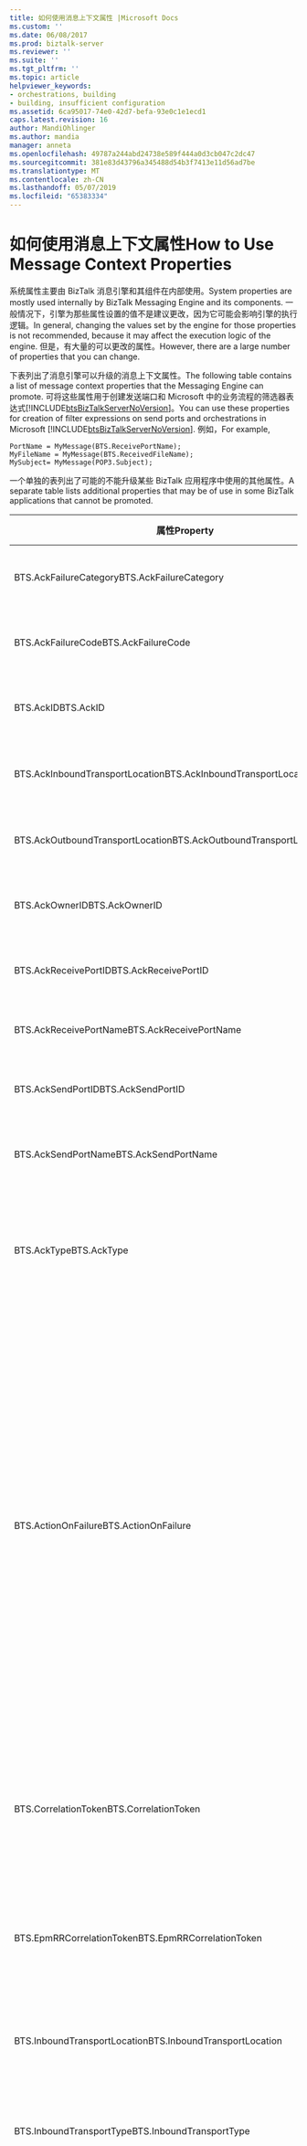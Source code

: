 ```yaml
---
title: 如何使用消息上下文属性 |Microsoft Docs
ms.custom: ''
ms.date: 06/08/2017
ms.prod: biztalk-server
ms.reviewer: ''
ms.suite: ''
ms.tgt_pltfrm: ''
ms.topic: article
helpviewer_keywords:
- orchestrations, building
- building, insufficient configuration
ms.assetid: 6ca95017-74e0-42d7-befa-93e0c1e1ecd1
caps.latest.revision: 16
author: MandiOhlinger
ms.author: mandia
manager: anneta
ms.openlocfilehash: 49787a244abd24738e589f444a0d3cb047c2dc47
ms.sourcegitcommit: 381e83d43796a345488d54b3f7413e11d56ad7be
ms.translationtype: MT
ms.contentlocale: zh-CN
ms.lasthandoff: 05/07/2019
ms.locfileid: "65383334"
---
```

# <a name="how-to-use-message-context-properties"></a><span data-ttu-id="8bec1-102">如何使用消息上下文属性</span><span class="sxs-lookup"><span data-stu-id="8bec1-102">How to Use Message Context Properties</span></span>
<span data-ttu-id="8bec1-103">系统属性主要由 BizTalk 消息引擎和其组件在内部使用。</span><span class="sxs-lookup"><span data-stu-id="8bec1-103">System properties are mostly used internally by BizTalk Messaging Engine and its components.</span></span> <span data-ttu-id="8bec1-104">一般情况下，引擎为那些属性设置的值不是建议更改，因为它可能会影响引擎的执行逻辑。</span><span class="sxs-lookup"><span data-stu-id="8bec1-104">In general, changing the values set by the engine for those properties is not recommended, because it may affect the execution logic of the engine.</span></span> <span data-ttu-id="8bec1-105">但是，有大量的可以更改的属性。</span><span class="sxs-lookup"><span data-stu-id="8bec1-105">However, there are a large number of properties that you can change.</span></span>  
  
 <span data-ttu-id="8bec1-106">下表列出了消息引擎可以升级的消息上下文属性。</span><span class="sxs-lookup"><span data-stu-id="8bec1-106">The following table contains a list of message context properties that the Messaging Engine can promote.</span></span> <span data-ttu-id="8bec1-107">可将这些属性用于创建发送端口和 Microsoft 中的业务流程的筛选器表达式[!INCLUDE[btsBizTalkServerNoVersion](../includes/btsbiztalkservernoversion-md.md)]。</span><span class="sxs-lookup"><span data-stu-id="8bec1-107">You can use these properties for creation of filter expressions on send ports and orchestrations in Microsoft [!INCLUDE[btsBizTalkServerNoVersion](../includes/btsbiztalkservernoversion-md.md)].</span></span> <span data-ttu-id="8bec1-108">例如，</span><span class="sxs-lookup"><span data-stu-id="8bec1-108">For example,</span></span>  
  
```  
PortName = MyMessage(BTS.ReceivePortName);  
MyFileName = MyMessage(BTS.ReceivedFileName);  
MySubject= MyMessage(POP3.Subject);  
```  
  
 <span data-ttu-id="8bec1-109">一个单独的表列出了可能的不能升级某些 BizTalk 应用程序中使用的其他属性。</span><span class="sxs-lookup"><span data-stu-id="8bec1-109">A separate table lists additional properties that may be of use in some BizTalk applications that cannot be promoted.</span></span>  
  
|<span data-ttu-id="8bec1-110">属性</span><span class="sxs-lookup"><span data-stu-id="8bec1-110">Property</span></span>|<span data-ttu-id="8bec1-111">时间和位置提升</span><span class="sxs-lookup"><span data-stu-id="8bec1-111">When and where it is promoted</span></span>|<span data-ttu-id="8bec1-112">类型</span><span class="sxs-lookup"><span data-stu-id="8bec1-112">Type</span></span>|<span data-ttu-id="8bec1-113">Description</span><span class="sxs-lookup"><span data-stu-id="8bec1-113">Description</span></span>|  
|--------------|-----------------------------------|----------|-----------------|  
|<span data-ttu-id="8bec1-114">BTS.AckFailureCategory</span><span class="sxs-lookup"><span data-stu-id="8bec1-114">BTS.AckFailureCategory</span></span>|<span data-ttu-id="8bec1-115">确认消息发布到 MessageBox 数据库之前由消息引擎升级。</span><span class="sxs-lookup"><span data-stu-id="8bec1-115">Promoted by the Messaging Engine before publishing an acknowledgement message into the MessageBox database.</span></span>|<span data-ttu-id="8bec1-116">xs:int</span><span class="sxs-lookup"><span data-stu-id="8bec1-116">xs:int</span></span>|<span data-ttu-id="8bec1-117">标识**ErrorCategory**，它可使位置和挂起的原因。</span><span class="sxs-lookup"><span data-stu-id="8bec1-117">Identifies the **ErrorCategory**, which gives the place and reason for the suspension.</span></span>|  
|<span data-ttu-id="8bec1-118">BTS.AckFailureCode</span><span class="sxs-lookup"><span data-stu-id="8bec1-118">BTS.AckFailureCode</span></span>|<span data-ttu-id="8bec1-119">确认消息发布到 MessageBox 数据库之前由消息引擎升级。</span><span class="sxs-lookup"><span data-stu-id="8bec1-119">Promoted by the Messaging Engine before publishing an acknowledgement message into the MessageBox database.</span></span>|<span data-ttu-id="8bec1-120">xs:string</span><span class="sxs-lookup"><span data-stu-id="8bec1-120">xs:string</span></span>|<span data-ttu-id="8bec1-121">标识**ErrorCode**，它可使位置和挂起的原因。</span><span class="sxs-lookup"><span data-stu-id="8bec1-121">Identifies the **ErrorCode**, which gives the place and reason for the suspension.</span></span>|  
|<span data-ttu-id="8bec1-122">BTS.AckID</span><span class="sxs-lookup"><span data-stu-id="8bec1-122">BTS.AckID</span></span>|<span data-ttu-id="8bec1-123">确认消息发布到 MessageBox 数据库之前由消息引擎升级。</span><span class="sxs-lookup"><span data-stu-id="8bec1-123">Promoted by the Messaging Engine before publishing an acknowledgement message into the MessageBox database.</span></span>|<span data-ttu-id="8bec1-124">xs:string</span><span class="sxs-lookup"><span data-stu-id="8bec1-124">xs:string</span></span>|<span data-ttu-id="8bec1-125">标识**MessageID**的原始消息。</span><span class="sxs-lookup"><span data-stu-id="8bec1-125">Identifies the **MessageID** of the original message.</span></span>|  
|<span data-ttu-id="8bec1-126">BTS.AckInboundTransportLocation</span><span class="sxs-lookup"><span data-stu-id="8bec1-126">BTS.AckInboundTransportLocation</span></span>|<span data-ttu-id="8bec1-127">确认消息发布到 MessageBox 数据库之前由消息引擎升级。</span><span class="sxs-lookup"><span data-stu-id="8bec1-127">Promoted by the Messaging Engine before publishing an acknowledgement message into the MessageBox database.</span></span>|<span data-ttu-id="8bec1-128">xs:string</span><span class="sxs-lookup"><span data-stu-id="8bec1-128">xs:string</span></span>|<span data-ttu-id="8bec1-129">标识**InboundTransportLocation**原始消息中。</span><span class="sxs-lookup"><span data-stu-id="8bec1-129">Identifies the **InboundTransportLocation** from the original message.</span></span>|  
|<span data-ttu-id="8bec1-130">BTS.AckOutboundTransportLocation</span><span class="sxs-lookup"><span data-stu-id="8bec1-130">BTS.AckOutboundTransportLocation</span></span>|<span data-ttu-id="8bec1-131">确认消息发布到 MessageBox 数据库之前由消息引擎升级。</span><span class="sxs-lookup"><span data-stu-id="8bec1-131">Promoted by the Messaging Engine before publishing an acknowledgement message into the MessageBox database.</span></span>|<span data-ttu-id="8bec1-132">xs:string</span><span class="sxs-lookup"><span data-stu-id="8bec1-132">xs:string</span></span>|<span data-ttu-id="8bec1-133">标识**OutboundTransportLocation**原始消息中。</span><span class="sxs-lookup"><span data-stu-id="8bec1-133">Identifies the **OutboundTransportLocation** from the original message.</span></span>|  
|<span data-ttu-id="8bec1-134">BTS.AckOwnerID</span><span class="sxs-lookup"><span data-stu-id="8bec1-134">BTS.AckOwnerID</span></span>|<span data-ttu-id="8bec1-135">确认消息发布到 MessageBox 数据库之前由消息引擎升级。</span><span class="sxs-lookup"><span data-stu-id="8bec1-135">Promoted by the Messaging Engine before publishing an acknowledgement message into the MessageBox database.</span></span>|<span data-ttu-id="8bec1-136">xs:string</span><span class="sxs-lookup"><span data-stu-id="8bec1-136">xs:string</span></span>|<span data-ttu-id="8bec1-137">标识原始消息中的实例 ID。</span><span class="sxs-lookup"><span data-stu-id="8bec1-137">Identifies the instance ID from original message.</span></span>|  
|<span data-ttu-id="8bec1-138">BTS.AckReceivePortID</span><span class="sxs-lookup"><span data-stu-id="8bec1-138">BTS.AckReceivePortID</span></span>|<span data-ttu-id="8bec1-139">确认消息发布到 MessageBox 数据库之前由消息引擎升级。</span><span class="sxs-lookup"><span data-stu-id="8bec1-139">Promoted by the Messaging Engine before publishing an acknowledgement message into the MessageBox database.</span></span>|<span data-ttu-id="8bec1-140">xs:string</span><span class="sxs-lookup"><span data-stu-id="8bec1-140">xs:string</span></span>|<span data-ttu-id="8bec1-141">标识**ReceivePortID**原始消息中。</span><span class="sxs-lookup"><span data-stu-id="8bec1-141">Identifies the **ReceivePortID** from the original message.</span></span>|  
|<span data-ttu-id="8bec1-142">BTS.AckReceivePortName</span><span class="sxs-lookup"><span data-stu-id="8bec1-142">BTS.AckReceivePortName</span></span>|<span data-ttu-id="8bec1-143">由消息引擎为确认消息升级。</span><span class="sxs-lookup"><span data-stu-id="8bec1-143">Promoted by the Messaging Engine for the acknowledgement message.</span></span>|<span data-ttu-id="8bec1-144">xs:string</span><span class="sxs-lookup"><span data-stu-id="8bec1-144">xs:string</span></span>|<span data-ttu-id="8bec1-145">标识**ReceivePortName**原始消息中。</span><span class="sxs-lookup"><span data-stu-id="8bec1-145">Identifies the **ReceivePortName** from the original message.</span></span>|  
|<span data-ttu-id="8bec1-146">BTS.AckSendPortID</span><span class="sxs-lookup"><span data-stu-id="8bec1-146">BTS.AckSendPortID</span></span>|<span data-ttu-id="8bec1-147">确认消息发布到 MessageBox 数据库之前由消息引擎升级。</span><span class="sxs-lookup"><span data-stu-id="8bec1-147">Promoted by the Messaging Engine before publishing an acknowledgement message into the MessageBox database.</span></span>|<span data-ttu-id="8bec1-148">xs:string</span><span class="sxs-lookup"><span data-stu-id="8bec1-148">xs:string</span></span>|<span data-ttu-id="8bec1-149">标识**SendPortID**原始消息中。</span><span class="sxs-lookup"><span data-stu-id="8bec1-149">Identifies the **SendPortID** from the original message.</span></span>|  
|<span data-ttu-id="8bec1-150">BTS.AckSendPortName</span><span class="sxs-lookup"><span data-stu-id="8bec1-150">BTS.AckSendPortName</span></span>|<span data-ttu-id="8bec1-151">确认消息发布到 MessageBox 数据库之前由消息引擎升级。</span><span class="sxs-lookup"><span data-stu-id="8bec1-151">Promoted by the Messaging Engine before publishing an acknowledgement message into the MessageBox database.</span></span>|<span data-ttu-id="8bec1-152">xs:string</span><span class="sxs-lookup"><span data-stu-id="8bec1-152">xs:string</span></span>|<span data-ttu-id="8bec1-153">标识**SendPortName**原始消息中。</span><span class="sxs-lookup"><span data-stu-id="8bec1-153">Identifies the **SendPortName** from the original message.</span></span>|  
|<span data-ttu-id="8bec1-154">BTS.AckType</span><span class="sxs-lookup"><span data-stu-id="8bec1-154">BTS.AckType</span></span>|<span data-ttu-id="8bec1-155">确认消息发布到 MessageBox 数据库之前由消息引擎升级。</span><span class="sxs-lookup"><span data-stu-id="8bec1-155">Promoted by the Messaging Engine before publishing an acknowledgement message into the MessageBox database.</span></span>|<span data-ttu-id="8bec1-156">xs:string</span><span class="sxs-lookup"><span data-stu-id="8bec1-156">xs:string</span></span>|<span data-ttu-id="8bec1-157">允许由业务流程监视确认和非确认等功能。</span><span class="sxs-lookup"><span data-stu-id="8bec1-157">Allows monitoring of acknowledgements and non-acknowledgements by an orchestration.</span></span> <span data-ttu-id="8bec1-158">值将是 ACK 确认和 NACK 对于否定确认。</span><span class="sxs-lookup"><span data-stu-id="8bec1-158">The value will be ACK for an acknowledgment and NACK for a negative acknowledgment.</span></span>|  
|<span data-ttu-id="8bec1-159">BTS.ActionOnFailure</span><span class="sxs-lookup"><span data-stu-id="8bec1-159">BTS.ActionOnFailure</span></span>|<span data-ttu-id="8bec1-160">若要提交到 BizTalk 消息，可以由适配器调用 IBTTTransportBatch::SubmitMessage() API 前设置此属性。</span><span class="sxs-lookup"><span data-stu-id="8bec1-160">This property can be set by an adapter prior to calling IBTTTransportBatch::SubmitMessage() API to submit the message to BizTalk.</span></span>|<span data-ttu-id="8bec1-161">xs:int</span><span class="sxs-lookup"><span data-stu-id="8bec1-161">xs:int</span></span>|<span data-ttu-id="8bec1-162">在接收管道故障时控制消息引擎的行为。</span><span class="sxs-lookup"><span data-stu-id="8bec1-162">Controls the behavior of the messaging engine when there is a failure in the receive pipeline.</span></span> <span data-ttu-id="8bec1-163">通常，消息引擎挂起失败的消息;但是，某些适配器 （如 HTTP) 会将故障报告到客户端而不是接收管道失败时挂起消息。</span><span class="sxs-lookup"><span data-stu-id="8bec1-163">Typically the messaging engine suspends failed messages; however, certain adapters (like HTTP) would report the failure back to the client instead of suspending the message on a receive pipeline failure.</span></span><br /><br /> <span data-ttu-id="8bec1-164">有效的值：</span><span class="sxs-lookup"><span data-stu-id="8bec1-164">Valid values:</span></span><br /><br /> <span data-ttu-id="8bec1-165">-默认值。</span><span class="sxs-lookup"><span data-stu-id="8bec1-165">-   Default.</span></span> <span data-ttu-id="8bec1-166">如果该属性不存在，消息引擎将自动尝试挂起消息。</span><span class="sxs-lookup"><span data-stu-id="8bec1-166">If the property does not exist, the messaging engine will automatically try to suspend the message.</span></span><br /><span data-ttu-id="8bec1-167">-   0.</span><span class="sxs-lookup"><span data-stu-id="8bec1-167">-   0.</span></span> <span data-ttu-id="8bec1-168">指示消息引擎应自动挂起引擎。</span><span class="sxs-lookup"><span data-stu-id="8bec1-168">Indicates that the messaging engine should not automatically suspend the engine.</span></span><br /><br /> <span data-ttu-id="8bec1-169">其他值保留供将来使用。</span><span class="sxs-lookup"><span data-stu-id="8bec1-169">Other values are reserved for future use.</span></span>|  
|<span data-ttu-id="8bec1-170">BTS.CorrelationToken</span><span class="sxs-lookup"><span data-stu-id="8bec1-170">BTS.CorrelationToken</span></span>|<span data-ttu-id="8bec1-171">如果在消息上下文上设置此属性，它是由消息引擎升级。</span><span class="sxs-lookup"><span data-stu-id="8bec1-171">If this property is set on the message context, it is promoted by the Messaging Engine.</span></span> <span data-ttu-id="8bec1-172">此属性隐式设置的上下文时请求-响应适配器或业务流程将请求消息提交到 MessageBox 数据库。</span><span class="sxs-lookup"><span data-stu-id="8bec1-172">This property is set on a context implicitly when request-response adapter or an orchestration submits a request message into the MessageBox database.</span></span>|<span data-ttu-id="8bec1-173">xs:string</span><span class="sxs-lookup"><span data-stu-id="8bec1-173">xs:string</span></span>|<span data-ttu-id="8bec1-174">启用路由到请求-响应端口的响应。</span><span class="sxs-lookup"><span data-stu-id="8bec1-174">Enables routing of response to request-response ports.</span></span>|  
|<span data-ttu-id="8bec1-175">BTS.EpmRRCorrelationToken</span><span class="sxs-lookup"><span data-stu-id="8bec1-175">BTS.EpmRRCorrelationToken</span></span>|<span data-ttu-id="8bec1-176">由消息引擎在请求-响应消息执行升级。</span><span class="sxs-lookup"><span data-stu-id="8bec1-176">Promoted by the Messaging Engine on request-response message execution.</span></span> <span data-ttu-id="8bec1-177">消息提交到 MessageBox 数据库之前，则升级该属性。</span><span class="sxs-lookup"><span data-stu-id="8bec1-177">The property is promoted before messages are submitted into the MessageBox database.</span></span>|<span data-ttu-id="8bec1-178">xs:int</span><span class="sxs-lookup"><span data-stu-id="8bec1-178">xs:int</span></span>|<span data-ttu-id="8bec1-179">由消息引擎在内部使用。</span><span class="sxs-lookup"><span data-stu-id="8bec1-179">Used internally by the Messaging Engine.</span></span> <span data-ttu-id="8bec1-180">指定服务器名称、 进程 ID 和消息的请求响应流的唯一 GUID。</span><span class="sxs-lookup"><span data-stu-id="8bec1-180">Specifies the Server Name, Process ID and a unique GUID for a request response stream of messages.</span></span>|  
|<span data-ttu-id="8bec1-181">BTS.InboundTransportLocation</span><span class="sxs-lookup"><span data-stu-id="8bec1-181">BTS.InboundTransportLocation</span></span>|<span data-ttu-id="8bec1-182">由消息引擎升级后从接收适配器和之前将其发布到 MessageBox 数据库接收消息。</span><span class="sxs-lookup"><span data-stu-id="8bec1-182">Promoted by the Messaging Engine after receiving a message from a receive adapter and before publishing it into the MessageBox database.</span></span>|<span data-ttu-id="8bec1-183">xs:string</span><span class="sxs-lookup"><span data-stu-id="8bec1-183">xs:string</span></span>|<span data-ttu-id="8bec1-184">指定在其收到消息的处理程序的位置 (URI)。</span><span class="sxs-lookup"><span data-stu-id="8bec1-184">Specifies the location (URI) on which the message was received by the handler.</span></span>|  
|<span data-ttu-id="8bec1-185">BTS.InboundTransportType</span><span class="sxs-lookup"><span data-stu-id="8bec1-185">BTS.InboundTransportType</span></span>|<span data-ttu-id="8bec1-186">由消息引擎升级后从接收适配器和之前将其发布到 MessageBox 数据库接收消息。</span><span class="sxs-lookup"><span data-stu-id="8bec1-186">Promoted by the Messaging Engine after receiving a message from a receive adapter and before publishing it into the MessageBox database.</span></span>|<span data-ttu-id="8bec1-187">xs:string</span><span class="sxs-lookup"><span data-stu-id="8bec1-187">xs:string</span></span>|<span data-ttu-id="8bec1-188">指定接收此消息并提交到服务器的适配器类型：文件、 HTTP 等。</span><span class="sxs-lookup"><span data-stu-id="8bec1-188">Specifies the type of adapter that received this message and submitted it into the server: FILE, HTTP, etc.</span></span>|  
|<span data-ttu-id="8bec1-189">BTS.InterchangeSequenceNumber</span><span class="sxs-lookup"><span data-stu-id="8bec1-189">BTS.InterchangeSequenceNumber</span></span>|<span data-ttu-id="8bec1-190">通过从接收适配器和之前将其发布到 MessageBox 数据库接收消息之后，消息引擎升级。</span><span class="sxs-lookup"><span data-stu-id="8bec1-190">Pomoted by the Messaging Engine after receiving a message from the receive adapter and before publishing it into the MessageBox database.</span></span>|<span data-ttu-id="8bec1-191">xs:int</span><span class="sxs-lookup"><span data-stu-id="8bec1-191">xs:int</span></span>|<span data-ttu-id="8bec1-192">指示交换中文档的序列号。</span><span class="sxs-lookup"><span data-stu-id="8bec1-192">Indicates the sequence number of the document in the interchange.</span></span> <span data-ttu-id="8bec1-193">如果文档不是拆装到各个文档的交换的一部分，此值将为 1。</span><span class="sxs-lookup"><span data-stu-id="8bec1-193">If the document is not part of an interchange that was disassembled into individual documents, then this value will be 1.</span></span> <span data-ttu-id="8bec1-194">该属性可以在业务流程，发送管道中读取和发送适配器。</span><span class="sxs-lookup"><span data-stu-id="8bec1-194">The property can be read in an orchestration, a send pipeline and send adapter.</span></span>|  
|<span data-ttu-id="8bec1-195">BTS.IsDynamicSend</span><span class="sxs-lookup"><span data-stu-id="8bec1-195">BTS.IsDynamicSend</span></span>|<span data-ttu-id="8bec1-196">在消息上下文上设置此属性。</span><span class="sxs-lookup"><span data-stu-id="8bec1-196">This property can be set on the message context.</span></span> <span data-ttu-id="8bec1-197">它将不升级，并仅应用于发送操作。</span><span class="sxs-lookup"><span data-stu-id="8bec1-197">It will not be promoted, and it is only applied to Send operations.</span></span>|<span data-ttu-id="8bec1-198">xs:boolean</span><span class="sxs-lookup"><span data-stu-id="8bec1-198">xs:boolean</span></span>|<span data-ttu-id="8bec1-199">动态发送端口上发送操作时，它是由消息引擎，值为 true 写入消息上下文。</span><span class="sxs-lookup"><span data-stu-id="8bec1-199">It is written to the message context by the Messaging Engine with a value of true when the send operation is on a Dynamic Send Port.</span></span> <span data-ttu-id="8bec1-200">如果你想要在发送管道中动态设置属性的静态发送端口，您需要将此值设置为 true。</span><span class="sxs-lookup"><span data-stu-id="8bec1-200">If you would like to dynamically set properties for static send ports in the send pipelines, you will need to set this value to true.</span></span>|  
|<span data-ttu-id="8bec1-201">BTS.MessageDestination</span><span class="sxs-lookup"><span data-stu-id="8bec1-201">BTS.MessageDestination</span></span>|<span data-ttu-id="8bec1-202">此属性可以设置在接收管道中拆装器管道组件从 getnext （） 返回一条消息时。</span><span class="sxs-lookup"><span data-stu-id="8bec1-202">This property can be set in the receive pipeline by a disassembler pipeline component when it returns a message from GetNext().</span></span>|<span data-ttu-id="8bec1-203">xs:string</span><span class="sxs-lookup"><span data-stu-id="8bec1-203">xs:string</span></span>|<span data-ttu-id="8bec1-204">主要用于支持可恢复交换处理中的拆装器，此属性控制是否发布到消息框或到挂起队列中挂起消息。</span><span class="sxs-lookup"><span data-stu-id="8bec1-204">Used primarily to support Recoverable Interchange Processing in disassemblers, this property controls whether a message is published to the message box or is suspended into the suspend queue.</span></span> <span data-ttu-id="8bec1-205">如果管道遇到错误的消息交换中，并且想要挂起该消息并继续进行处理，则可采用通过设置 MessageDestination = SuspendQueue 并在该引擎对拆装器调用 getnext （） 返回该消息。</span><span class="sxs-lookup"><span data-stu-id="8bec1-205">If a pipeline encounters a bad message in an interchange and wants to suspend the message and continue processing, it can do so by setting MessageDestination = SuspendQueue and return the message when the engine calls GetNext() on the disassembler.</span></span><br /><br /> <span data-ttu-id="8bec1-206">有效的值：</span><span class="sxs-lookup"><span data-stu-id="8bec1-206">Valid values:</span></span><br /><br /> <span data-ttu-id="8bec1-207">-默认值。</span><span class="sxs-lookup"><span data-stu-id="8bec1-207">-   Default.</span></span> <span data-ttu-id="8bec1-208">如果属性不存在，消息则假定为很好，且被发布到消息框。</span><span class="sxs-lookup"><span data-stu-id="8bec1-208">If the property does not exist, the message is assumed good and is published to the message box.</span></span><br /><span data-ttu-id="8bec1-209">-SuspendQueue。</span><span class="sxs-lookup"><span data-stu-id="8bec1-209">-   SuspendQueue.</span></span> <span data-ttu-id="8bec1-210">指示消息引擎挂起消息。</span><span class="sxs-lookup"><span data-stu-id="8bec1-210">Directs the messaging engine to suspend the message.</span></span> <span data-ttu-id="8bec1-211">**注意：** 对挂起的消息将是后管道/映射消息和未提交的适配器 （即网络消息） 的消息。</span><span class="sxs-lookup"><span data-stu-id="8bec1-211">**Note:**  The suspended message will be the post-pipeline/mapping message and not the message submitted by the adapter (i.e. the wire message).</span></span>|  
|<span data-ttu-id="8bec1-212">BTS.MessageType</span><span class="sxs-lookup"><span data-stu-id="8bec1-212">BTS.MessageType</span></span>|<span data-ttu-id="8bec1-213">在消息解析期间升级拆装器管道组件。</span><span class="sxs-lookup"><span data-stu-id="8bec1-213">Promoted by the disassembler pipeline components during message parsing.</span></span>|<span data-ttu-id="8bec1-214">xs:string</span><span class="sxs-lookup"><span data-stu-id="8bec1-214">xs:string</span></span>|<span data-ttu-id="8bec1-215">指定消息类型。</span><span class="sxs-lookup"><span data-stu-id="8bec1-215">Specifies the type of the message.</span></span> <span data-ttu-id="8bec1-216">消息类型指文档架构命名空间和文档根节点的串联： http://<*MyNamespace*>#<*MyRoot*>。</span><span class="sxs-lookup"><span data-stu-id="8bec1-216">The message type is defined as a concatenation of document schema namespace and document root node: http://<*MyNamespace*>#<*MyRoot*>.</span></span>|  
|<span data-ttu-id="8bec1-217">BTS.OutboundTransportLocation</span><span class="sxs-lookup"><span data-stu-id="8bec1-217">BTS.OutboundTransportLocation</span></span>|<span data-ttu-id="8bec1-218">如果在消息上下文上设置此属性，它是由消息引擎升级。</span><span class="sxs-lookup"><span data-stu-id="8bec1-218">If this property is set on the message context, it is promoted by the Messaging Engine.</span></span> <span data-ttu-id="8bec1-219">此属性隐式设置消息上下文时业务流程向发送端口发送一条消息。</span><span class="sxs-lookup"><span data-stu-id="8bec1-219">This property is set on a message context implicitly when an orchestration sends a message to a send port.</span></span> <span data-ttu-id="8bec1-220">此属性是还可以设置显式在业务流程或管道中。</span><span class="sxs-lookup"><span data-stu-id="8bec1-220">This property can be also set explicitly in an orchestration or in a pipeline.</span></span>|<span data-ttu-id="8bec1-221">xs:string</span><span class="sxs-lookup"><span data-stu-id="8bec1-221">xs:string</span></span>|<span data-ttu-id="8bec1-222">指定发送消息的目标位置 URI。</span><span class="sxs-lookup"><span data-stu-id="8bec1-222">Specifies the destination location URI where the message is sent.</span></span> <span data-ttu-id="8bec1-223">URI 可能包含适配器前缀，如 **http://** 。</span><span class="sxs-lookup"><span data-stu-id="8bec1-223">The URI may contain the adapter prefix, such as **http://**.</span></span> <span data-ttu-id="8bec1-224">适配器前缀由消息引擎使用，以确定发送消息时使用的适配器类型。</span><span class="sxs-lookup"><span data-stu-id="8bec1-224">The adapter prefix is used by the Messaging Engine to determine the type of adapter to use when sending the message.</span></span> <span data-ttu-id="8bec1-225">如果这两个适配器前缀和**BTS。OutboundTransportType**设置属性，从适配器类型**BTS。OutboundTransportType**始终优先于由前缀的适配器类型。</span><span class="sxs-lookup"><span data-stu-id="8bec1-225">If both the adapter prefix and the **BTS.OutboundTransportType** property are set, the adapter type from **BTS.OutboundTransportType** always takes precedence over the adapter type determined from the prefix.</span></span><br /><br /> <span data-ttu-id="8bec1-226">有效的值：</span><span class="sxs-lookup"><span data-stu-id="8bec1-226">Valid values:</span></span><br /><br /> <span data-ttu-id="8bec1-227">BizTalk 消息队列：**DIRECT =**，**专用 =**，和**公共 =**</span><span class="sxs-lookup"><span data-stu-id="8bec1-227">BizTalk Message Queuing: **DIRECT=**, **PRIVATE=**, and **PUBLIC=**</span></span><br /><br /> <span data-ttu-id="8bec1-228">文件： **file://**</span><span class="sxs-lookup"><span data-stu-id="8bec1-228">FILE: **file://**</span></span><br /><br /> <span data-ttu-id="8bec1-229">FTP:**FTP://**</span><span class="sxs-lookup"><span data-stu-id="8bec1-229">FTP: **FTP://**</span></span><br /><br /> <span data-ttu-id="8bec1-230">HTTP: **http://** 和**https://**</span><span class="sxs-lookup"><span data-stu-id="8bec1-230">HTTP: **http://** and **https://**</span></span><br /><br /> <span data-ttu-id="8bec1-231">SMTP: **mailto:**</span><span class="sxs-lookup"><span data-stu-id="8bec1-231">SMTP: **mailto:**</span></span><br /><br /> <span data-ttu-id="8bec1-232">SOAP:**SOAP://**</span><span class="sxs-lookup"><span data-stu-id="8bec1-232">SOAP: **SOAP://**</span></span><br /><br /> <span data-ttu-id="8bec1-233">SQL:**SQL://**</span><span class="sxs-lookup"><span data-stu-id="8bec1-233">SQL: **SQL://**</span></span>|  
|<span data-ttu-id="8bec1-234">BTS.OutboundTransportType</span><span class="sxs-lookup"><span data-stu-id="8bec1-234">BTS.OutboundTransportType</span></span>|<span data-ttu-id="8bec1-235">如果在消息上下文上设置此属性，它是由消息引擎升级。</span><span class="sxs-lookup"><span data-stu-id="8bec1-235">If this property is set on the message context, it is promoted by the Messaging Engine.</span></span> <span data-ttu-id="8bec1-236">此属性隐式设置的上下文时业务流程向发送端口发送一条消息。</span><span class="sxs-lookup"><span data-stu-id="8bec1-236">This property is set on a context implicitly when an orchestration sends a message to a send port.</span></span> <span data-ttu-id="8bec1-237">此属性在业务流程或管道中还可以显式设置。</span><span class="sxs-lookup"><span data-stu-id="8bec1-237">This property can also be set explicitly in an orchestration or in a pipeline.</span></span>|<span data-ttu-id="8bec1-238">xs:string</span><span class="sxs-lookup"><span data-stu-id="8bec1-238">xs:string</span></span>|<span data-ttu-id="8bec1-239">指定用于发送消息的适配器的类型。</span><span class="sxs-lookup"><span data-stu-id="8bec1-239">Specifies the type of adapter used to send the message.</span></span> <span data-ttu-id="8bec1-240">可用适配器类型为**文件**， **FTP**， **HTTP**， **SMTP**， **SOAP**，和**SQL**。</span><span class="sxs-lookup"><span data-stu-id="8bec1-240">The available adapter types are **FILE**, **FTP**, **HTTP**, **SMTP**, **SOAP**, and **SQL**.</span></span><br /><br /> <span data-ttu-id="8bec1-241">此属性上设置的值以及地址中指定的适配器前缀不区分大小写。</span><span class="sxs-lookup"><span data-stu-id="8bec1-241">The values set on this property as well as adapter prefixes specified in the address are not case-sensitive.</span></span>|  
|<span data-ttu-id="8bec1-242">BTS.PropertiesToUpdate</span><span class="sxs-lookup"><span data-stu-id="8bec1-242">BTS.PropertiesToUpdate</span></span>|<span data-ttu-id="8bec1-243">适配器可设置此属性时需要保留的某些属性值的失败消息，它是正在重新提交或已挂起。</span><span class="sxs-lookup"><span data-stu-id="8bec1-243">An adapter sets this property when it needs to preserve some of the property values on a failed message that is being resubmitted or suspended.</span></span><br /><br /> <span data-ttu-id="8bec1-244">这意味着当消息重新提交或恢复，它将具有对上下文设置的指定的属性。</span><span class="sxs-lookup"><span data-stu-id="8bec1-244">This means that when the message gets resubmitted or resumed, it will have the specified properties set on the context.</span></span>|<span data-ttu-id="8bec1-245">xs:string</span><span class="sxs-lookup"><span data-stu-id="8bec1-245">xs:string</span></span>|<span data-ttu-id="8bec1-246">包含其元素表示属性名称、 命名空间和值的 XML 字符串。</span><span class="sxs-lookup"><span data-stu-id="8bec1-246">Contains an XML string with elements that represent property names, namespaces and values.</span></span>|  
|<span data-ttu-id="8bec1-247">BTS.ReceivePortID</span><span class="sxs-lookup"><span data-stu-id="8bec1-247">BTS.ReceivePortID</span></span>|<span data-ttu-id="8bec1-248">由消息引擎升级后从接收适配器和之前将其发布到 MessageBox 数据库接收消息。</span><span class="sxs-lookup"><span data-stu-id="8bec1-248">Promoted by the Messaging Engine after receiving a message from a receive adapter and before publishing it into the MessageBox database.</span></span>|<span data-ttu-id="8bec1-249">xs:int</span><span class="sxs-lookup"><span data-stu-id="8bec1-249">xs:int</span></span>|<span data-ttu-id="8bec1-250">标识接收消息的接收端口。</span><span class="sxs-lookup"><span data-stu-id="8bec1-250">Identifies the receive port on which the message was received.</span></span>|  
|<span data-ttu-id="8bec1-251">BTS.ReceivePortName</span><span class="sxs-lookup"><span data-stu-id="8bec1-251">BTS.ReceivePortName</span></span>|<span data-ttu-id="8bec1-252">由消息引擎升级后从接收适配器和之前将其发布到 MessageBox 数据库接收消息。</span><span class="sxs-lookup"><span data-stu-id="8bec1-252">Promoted by the Messaging Engine after receiving a message from a receive adapter and before publishing it into the MessageBox database.</span></span>|<span data-ttu-id="8bec1-253">xs:string</span><span class="sxs-lookup"><span data-stu-id="8bec1-253">xs:string</span></span>|<span data-ttu-id="8bec1-254">接收消息的接收端口的用户友好名称。</span><span class="sxs-lookup"><span data-stu-id="8bec1-254">User-friendly name of the receive port on which the message was received.</span></span>|  
|<span data-ttu-id="8bec1-255">BTS.RouteDirectToTP</span><span class="sxs-lookup"><span data-stu-id="8bec1-255">BTS.RouteDirectToTP</span></span>|<span data-ttu-id="8bec1-256">由消息引擎在消息循环后或请求-响应执行升级。</span><span class="sxs-lookup"><span data-stu-id="8bec1-256">Promoted by the Messaging Engine on messages for loop back or request-response execution.</span></span> <span data-ttu-id="8bec1-257">消息提交到 MessageBox 数据库之前，则升级该属性。</span><span class="sxs-lookup"><span data-stu-id="8bec1-257">The property is promoted before messages are submitted into the MessageBox database.</span></span>|<span data-ttu-id="8bec1-258">xs:boolean</span><span class="sxs-lookup"><span data-stu-id="8bec1-258">xs:boolean</span></span>|<span data-ttu-id="8bec1-259">在内部由消息引擎用于启用循环上一页和请求-响应方案。</span><span class="sxs-lookup"><span data-stu-id="8bec1-259">Used internally by the Messaging Engine to enable loop back and request-response scenarios.</span></span>|  
|<span data-ttu-id="8bec1-260">BTS.SPGroupID</span><span class="sxs-lookup"><span data-stu-id="8bec1-260">BTS.SPGroupID</span></span>|<span data-ttu-id="8bec1-261">从业务流程向发送端口发送消息时由消息引擎升级。</span><span class="sxs-lookup"><span data-stu-id="8bec1-261">Promoted by the Messaging Engine when the message is sent to a send port from orchestration.</span></span>|<span data-ttu-id="8bec1-262">xs:string</span><span class="sxs-lookup"><span data-stu-id="8bec1-262">xs:string</span></span>|<span data-ttu-id="8bec1-263">指定发送端口组的 ID。</span><span class="sxs-lookup"><span data-stu-id="8bec1-263">Specifies the ID of the send port group.</span></span>|  
|<span data-ttu-id="8bec1-264">BTS.SPID</span><span class="sxs-lookup"><span data-stu-id="8bec1-264">BTS.SPID</span></span>|<span data-ttu-id="8bec1-265">从业务流程将消息发送到发送端口，由消息引擎升级。</span><span class="sxs-lookup"><span data-stu-id="8bec1-265">Promoted by the Messaging Engine when a message is sent to a send port from orchestration.</span></span>|<span data-ttu-id="8bec1-266">xs:string</span><span class="sxs-lookup"><span data-stu-id="8bec1-266">xs:string</span></span>|<span data-ttu-id="8bec1-267">指定发送端口的 ID。</span><span class="sxs-lookup"><span data-stu-id="8bec1-267">Specifies the ID of the send port.</span></span>|  
|<span data-ttu-id="8bec1-268">BTS.SPName</span><span class="sxs-lookup"><span data-stu-id="8bec1-268">BTS.SPName</span></span>|<span data-ttu-id="8bec1-269">发布来自要求-响应的响应消息发送端口时由消息引擎升级。</span><span class="sxs-lookup"><span data-stu-id="8bec1-269">Promoted by the Messaging Engine when publishing a response message from a Solicit-Response send port.</span></span>|<span data-ttu-id="8bec1-270">xs:string</span><span class="sxs-lookup"><span data-stu-id="8bec1-270">xs:string</span></span>|<span data-ttu-id="8bec1-271">用于订阅来自要求-响应发送端口的响应消息。</span><span class="sxs-lookup"><span data-stu-id="8bec1-271">Used for subscribing to the response messages from a Solicit-Response send port.</span></span> <span data-ttu-id="8bec1-272">值为发送端口的名称。</span><span class="sxs-lookup"><span data-stu-id="8bec1-272">The value is the name of the send port.</span></span>|  
|<span data-ttu-id="8bec1-273">BTS.SPTransportBackupID</span><span class="sxs-lookup"><span data-stu-id="8bec1-273">BTS.SPTransportBackupID</span></span>|<span data-ttu-id="8bec1-274">从业务流程将消息发送到发送端口，由消息引擎升级。</span><span class="sxs-lookup"><span data-stu-id="8bec1-274">Promoted by the Messaging Engine when a message is sent to a send port from an orchestration.</span></span>|<span data-ttu-id="8bec1-275">xs:string</span><span class="sxs-lookup"><span data-stu-id="8bec1-275">xs:string</span></span>|<span data-ttu-id="8bec1-276">指定发送端口中备份适配器的 ID。</span><span class="sxs-lookup"><span data-stu-id="8bec1-276">Specifies the ID of the backup adapter in the send port.</span></span>|  
|<span data-ttu-id="8bec1-277">BTS.SPTransportID</span><span class="sxs-lookup"><span data-stu-id="8bec1-277">BTS.SPTransportID</span></span>|<span data-ttu-id="8bec1-278">从业务流程将消息发送到发送端口，由消息引擎升级。</span><span class="sxs-lookup"><span data-stu-id="8bec1-278">Promoted by the Messaging Engine when a message is sent to a send port from an orchestration.</span></span>|<span data-ttu-id="8bec1-279">xs:string</span><span class="sxs-lookup"><span data-stu-id="8bec1-279">xs:string</span></span>|<span data-ttu-id="8bec1-280">指定发送端口中主适配器的 ID。</span><span class="sxs-lookup"><span data-stu-id="8bec1-280">Specifies the ID of the primary adapter in the send port.</span></span>|  
|<span data-ttu-id="8bec1-281">BTS.SuspendAsNonResumable</span><span class="sxs-lookup"><span data-stu-id="8bec1-281">BTS.SuspendAsNonResumable</span></span>|<span data-ttu-id="8bec1-282">在调用 submitmessage （） 之前或在业务流程向发送端口发送消息之前，可以由适配器设置此属性。</span><span class="sxs-lookup"><span data-stu-id="8bec1-282">This property can be set by an adapter before calling SubmitMessage() or in an orchestration before sending a message to a send port.</span></span> <span data-ttu-id="8bec1-283">**注意：** Submitrequestmessage （） 将忽略此属性;双向消息始终挂起且不可恢复。</span><span class="sxs-lookup"><span data-stu-id="8bec1-283">**Note:**  SubmitRequestMessage() will ignore this property; two-way messages are always suspended as non-resumable.</span></span>|<span data-ttu-id="8bec1-284">xs:boolean</span><span class="sxs-lookup"><span data-stu-id="8bec1-284">xs:boolean</span></span>|<span data-ttu-id="8bec1-285">控制消息引擎是否应在消息失败时挂起且不可恢复的消息。</span><span class="sxs-lookup"><span data-stu-id="8bec1-285">Controls whether the Message Engine should suspend a message as non-resumable on message failure.</span></span> <span data-ttu-id="8bec1-286">通常作为恢复挂起消息，但有时这样做不合适-例如，恢复为有序的消息发送或接收端口的情况下会打乱消息顺序。</span><span class="sxs-lookup"><span data-stu-id="8bec1-286">Typically messages are suspended as resumable but there are cases when this is inappropriate -- for example, resuming a message for an ordered send or receive port would break message order.</span></span><br /><br /> <span data-ttu-id="8bec1-287">有效的值：</span><span class="sxs-lookup"><span data-stu-id="8bec1-287">Valid values:</span></span><br /><br /> <span data-ttu-id="8bec1-288">-如果为 false。</span><span class="sxs-lookup"><span data-stu-id="8bec1-288">-   False.</span></span> <span data-ttu-id="8bec1-289">作为可恢复挂起消息 （这是默认值）。</span><span class="sxs-lookup"><span data-stu-id="8bec1-289">Message is suspended as resumable (this is the default).</span></span><br /><span data-ttu-id="8bec1-290">-为 true。</span><span class="sxs-lookup"><span data-stu-id="8bec1-290">-   True.</span></span> <span data-ttu-id="8bec1-291">消息被挂起且不可恢复。</span><span class="sxs-lookup"><span data-stu-id="8bec1-291">Message is suspended as non-resumable.</span></span>|  
|<span data-ttu-id="8bec1-292">BTS.SuspendMessageOnRoutingFailure</span><span class="sxs-lookup"><span data-stu-id="8bec1-292">BTS.SuspendMessageOnRoutingFailure</span></span>|<span data-ttu-id="8bec1-293">由消息引擎升级后从接收适配器和之前将其发布到 MessageBox 数据库接收消息。</span><span class="sxs-lookup"><span data-stu-id="8bec1-293">Promoted by the Messaging Engine after receiving a message from a receive adapter and before publishing it into the MessageBox database.</span></span>|<span data-ttu-id="8bec1-294">xs:boolean</span><span class="sxs-lookup"><span data-stu-id="8bec1-294">xs:boolean</span></span>|<span data-ttu-id="8bec1-295">指定传入消息出现路由故障时的行为。</span><span class="sxs-lookup"><span data-stu-id="8bec1-295">Specifies behavior when a routing failure occurs with an incoming message.</span></span><br /><br /> <span data-ttu-id="8bec1-296">有效的值：</span><span class="sxs-lookup"><span data-stu-id="8bec1-296">Valid values:</span></span><br /><br /> <span data-ttu-id="8bec1-297">-Default / False。</span><span class="sxs-lookup"><span data-stu-id="8bec1-297">-   Default / False.</span></span> <span data-ttu-id="8bec1-298">如果属性不存在或设置为 False，引擎时出现路由故障通知的错误的适配器。</span><span class="sxs-lookup"><span data-stu-id="8bec1-298">If the property does not exist or is set to False, the engine notifies the adapter of the error when a routing failure occurs.</span></span><br /><span data-ttu-id="8bec1-299">-为 true。</span><span class="sxs-lookup"><span data-stu-id="8bec1-299">-   True.</span></span> <span data-ttu-id="8bec1-300">路由故障发生时，路由引擎将自动挂起该消息。</span><span class="sxs-lookup"><span data-stu-id="8bec1-300">The routing engine will suspend the message automatically when a routing failure occurs.</span></span> <span data-ttu-id="8bec1-301">**注意：** 对挂起的消息将是后管道/映射消息和未提交的适配器 （即网络消息） 的消息。</span><span class="sxs-lookup"><span data-stu-id="8bec1-301">**Note:**  The suspended message will be the post-pipeline/mapping message and not the message submitted by the adapter (i.e. the wire message).</span></span>|  
  
 <span data-ttu-id="8bec1-302">有多种此命名空间中包含对于某些 BizTalk 应用程序可能很有用的信息的其他属性。</span><span class="sxs-lookup"><span data-stu-id="8bec1-302">There are a number of other properties in this namespace that carry information that may be useful for some BizTalk applications.</span></span>  
  
|<span data-ttu-id="8bec1-303">属性</span><span class="sxs-lookup"><span data-stu-id="8bec1-303">Property</span></span>|<span data-ttu-id="8bec1-304">时间和位置提升</span><span class="sxs-lookup"><span data-stu-id="8bec1-304">When and where it is promoted</span></span>|<span data-ttu-id="8bec1-305">类型</span><span class="sxs-lookup"><span data-stu-id="8bec1-305">Type</span></span>|<span data-ttu-id="8bec1-306">Description</span><span class="sxs-lookup"><span data-stu-id="8bec1-306">Description</span></span>|  
|--------------|-----------------------------------|----------|-----------------|  
|<span data-ttu-id="8bec1-307">BTS.AckDescription</span><span class="sxs-lookup"><span data-stu-id="8bec1-307">BTS.AckDescription</span></span>|<span data-ttu-id="8bec1-308">在确认消息发布到 MessageBox 数据库之前设置由消息引擎。</span><span class="sxs-lookup"><span data-stu-id="8bec1-308">Set by the Messaging Engine before publishing an acknowledgement message into the MessageBox database.</span></span>|<span data-ttu-id="8bec1-309">xs:string</span><span class="sxs-lookup"><span data-stu-id="8bec1-309">xs:string</span></span>|<span data-ttu-id="8bec1-310">标识**ErrorDescription**，它可使位置和挂起的原因。</span><span class="sxs-lookup"><span data-stu-id="8bec1-310">Identifies the **ErrorDescription**, which gives the place and reason for the suspension.</span></span>|  
|<span data-ttu-id="8bec1-311">BTS.EncryptionCert</span><span class="sxs-lookup"><span data-stu-id="8bec1-311">BTS.EncryptionCert</span></span>|<span data-ttu-id="8bec1-312">不可升级。</span><span class="sxs-lookup"><span data-stu-id="8bec1-312">Not promotable.</span></span>|<span data-ttu-id="8bec1-313">xs:int</span><span class="sxs-lookup"><span data-stu-id="8bec1-313">xs:int</span></span>|<span data-ttu-id="8bec1-314">标识相对应的加密证书的指纹。</span><span class="sxs-lookup"><span data-stu-id="8bec1-314">Identifies the thumbprint corresponding to the encryption certificate.</span></span> <span data-ttu-id="8bec1-315">在业务流程或自定义管道组件放置在一个管道以接收已签名和加密消息的请求响应端口执行响应加密的 MIME/SMIME 编码器管道组件之前设置此属性。</span><span class="sxs-lookup"><span data-stu-id="8bec1-315">Set this property in an orchestration or custom pipeline component placed before the MIME/SMIME Encoder pipeline component in a pipeline to perform response encryption on a request-response port that is receiving a signed and encrypted message.</span></span>|  
|<span data-ttu-id="8bec1-316">BTS.InterchangeID</span><span class="sxs-lookup"><span data-stu-id="8bec1-316">BTS.InterchangeID</span></span>|<span data-ttu-id="8bec1-317">由消息引擎为到达服务器上的每个消息设置。</span><span class="sxs-lookup"><span data-stu-id="8bec1-317">Set by the Messaging Engine for each message that arrives on the server.</span></span>|<span data-ttu-id="8bec1-318">xs:string</span><span class="sxs-lookup"><span data-stu-id="8bec1-318">xs:string</span></span>|<span data-ttu-id="8bec1-319">定义用于分组从同一交换消息生成的文档的唯一 ID。</span><span class="sxs-lookup"><span data-stu-id="8bec1-319">Defines the unique ID that is used to group the documents that resulted from the same interchange message.</span></span>|  
|<span data-ttu-id="8bec1-320">BTS.Loopback</span><span class="sxs-lookup"><span data-stu-id="8bec1-320">BTS.Loopback</span></span>|<span data-ttu-id="8bec1-321">提交为环回执行的请求消息时由适配器设置。</span><span class="sxs-lookup"><span data-stu-id="8bec1-321">Set by an adapter when submitting the request message for loop back execution.</span></span>|<span data-ttu-id="8bec1-322">xs:boolean</span><span class="sxs-lookup"><span data-stu-id="8bec1-322">xs:boolean</span></span>|<span data-ttu-id="8bec1-323">定义消息是否应提交到服务器以进行环回执行。</span><span class="sxs-lookup"><span data-stu-id="8bec1-323">Defines whether the message should be submitted into the server for a loop back execution.</span></span> <span data-ttu-id="8bec1-324">在循环中执行中，请求消息发布到 MessageBox 数据库中，它直接路由到接收适配器作为响应。</span><span class="sxs-lookup"><span data-stu-id="8bec1-324">In loop back execution, the request message is published into the MessageBox database where it is routed directly to the receive adapter as a response.</span></span>|  
|<span data-ttu-id="8bec1-325">BTS.SignatureCertificate</span><span class="sxs-lookup"><span data-stu-id="8bec1-325">BTS.SignatureCertificate</span></span>|<span data-ttu-id="8bec1-326">当消息提交到服务器时由某些适配器设置。</span><span class="sxs-lookup"><span data-stu-id="8bec1-326">Set by some adapters when submitting a message into the server.</span></span> <span data-ttu-id="8bec1-327">参与方解析管道组件使用此属性。</span><span class="sxs-lookup"><span data-stu-id="8bec1-327">This property is used by the Party Resolution pipeline component.</span></span>|<span data-ttu-id="8bec1-328">xs:string</span><span class="sxs-lookup"><span data-stu-id="8bec1-328">xs:string</span></span>|<span data-ttu-id="8bec1-329">标识用于对 BizTalk Server 接收的消息进行签名的签名证书的指纹。</span><span class="sxs-lookup"><span data-stu-id="8bec1-329">Identifies the thumbprint of the signing certificate that was used to sign the message received by BizTalk Server.</span></span>|  
|<span data-ttu-id="8bec1-330">BTS.SourcePartyID</span><span class="sxs-lookup"><span data-stu-id="8bec1-330">BTS.SourcePartyID</span></span>|<span data-ttu-id="8bec1-331">后已为传入消息标识的参与方设置参与方解析管道组件。</span><span class="sxs-lookup"><span data-stu-id="8bec1-331">Set by the Party Resolution pipeline component after the party has been identified for the incoming message.</span></span>|<span data-ttu-id="8bec1-332">xs:string</span><span class="sxs-lookup"><span data-stu-id="8bec1-332">xs:string</span></span>|<span data-ttu-id="8bec1-333">BizTalk 参与方的 ID。</span><span class="sxs-lookup"><span data-stu-id="8bec1-333">The ID of the BizTalk party.</span></span>|  
|<span data-ttu-id="8bec1-334">BTS.SSOTicket</span><span class="sxs-lookup"><span data-stu-id="8bec1-334">BTS.SSOTicket</span></span>|<span data-ttu-id="8bec1-335">如果接收适配器支持此属性，设置时将消息发布到服务器。</span><span class="sxs-lookup"><span data-stu-id="8bec1-335">If the receive adapter supports this property, it is set when publishing the message to a server.</span></span>|<span data-ttu-id="8bec1-336">xs:string</span><span class="sxs-lookup"><span data-stu-id="8bec1-336">xs:string</span></span>|<span data-ttu-id="8bec1-337">票证包含加密的域和用户名的当前用户，以及票证到期时间。</span><span class="sxs-lookup"><span data-stu-id="8bec1-337">A ticket contains the encrypted domain and username of the current user, as well as the ticket expiration time.</span></span> <span data-ttu-id="8bec1-338">启用 SSO 的适配器使用票证以获取用户的凭据进行身份验证向目标终结点时。</span><span class="sxs-lookup"><span data-stu-id="8bec1-338">The ticket is used by SSO enabled adapters to get the credentials for the user when authenticating with destination endpoints.</span></span>|  
|<span data-ttu-id="8bec1-339">BTS.WindowsUser</span><span class="sxs-lookup"><span data-stu-id="8bec1-339">BTS.WindowsUser</span></span>|<span data-ttu-id="8bec1-340">当消息提交到服务器时由某些适配器设置。</span><span class="sxs-lookup"><span data-stu-id="8bec1-340">Set by some adapters when submitting a message into the server.</span></span> <span data-ttu-id="8bec1-341">参与方解析管道组件使用此属性。</span><span class="sxs-lookup"><span data-stu-id="8bec1-341">This property is used by the Party Resolution pipeline component.</span></span>|<span data-ttu-id="8bec1-342">xs:string</span><span class="sxs-lookup"><span data-stu-id="8bec1-342">xs:string</span></span>|<span data-ttu-id="8bec1-343">指定代表消息提交到服务器的用户的帐户。</span><span class="sxs-lookup"><span data-stu-id="8bec1-343">Specifies the account of a user on behalf of which the message is submitted into the server.</span></span>|  
  
 <span data-ttu-id="8bec1-344">有关属性和属性架构与管道组件和适配器关联的其他信息，请参阅：</span><span class="sxs-lookup"><span data-stu-id="8bec1-344">For additional information about properties and property schemas associated with pipeline components and adapters, see the following:</span></span>  
  
-   [<span data-ttu-id="8bec1-345">文件适配器属性架构和属性</span><span class="sxs-lookup"><span data-stu-id="8bec1-345">File adapter property schema and properties</span></span>](../core/file-adapter-property-schema-and-properties.md)
  
-   [<span data-ttu-id="8bec1-346">FTP 适配器属性架构和属性</span><span class="sxs-lookup"><span data-stu-id="8bec1-346">FTP Adapter Property Schema and Properties</span></span>](../core/ftp-adapter-property-schema-and-properties.md)  
  
-   [<span data-ttu-id="8bec1-347">HTTP 适配器属性架构和属性</span><span class="sxs-lookup"><span data-stu-id="8bec1-347">HTTP Adapter Property Schema and Properties</span></span>](../core/http-adapter-property-schema-and-properties.md)  
  
-   [<span data-ttu-id="8bec1-348">MSMQ 适配器属性架构和属性</span><span class="sxs-lookup"><span data-stu-id="8bec1-348">MSMQ Adapter Property Schema and Properties</span></span>](../core/msmq-adapter-property-schema-and-properties.md)  
  
-   [<span data-ttu-id="8bec1-349">SMTP 适配器属性架构和属性</span><span class="sxs-lookup"><span data-stu-id="8bec1-349">SMTP Adapter Property Schema and Properties</span></span>](../core/smtp-adapter-property-schema-and-properties.md)  
  
-   [<span data-ttu-id="8bec1-350">SOAP 适配器属性架构和属性</span><span class="sxs-lookup"><span data-stu-id="8bec1-350">SOAP Adapter Property Schema and Properties</span></span>](../core/soap-adapter-property-schema-and-properties.md)  
  
-   [<span data-ttu-id="8bec1-351">BizTalk 框架架构和属性</span><span class="sxs-lookup"><span data-stu-id="8bec1-351">BizTalk Framework Schema and Properties</span></span>](../core/biztalk-framework-schema-and-properties.md)  
  
-   [<span data-ttu-id="8bec1-352">MQSeries 适配器属性</span><span class="sxs-lookup"><span data-stu-id="8bec1-352">MQSeries Adapter Properties</span></span>](../core/mqseries-adapter-properties.md)  
  
-   [<span data-ttu-id="8bec1-353">POP3 适配器属性架构和属性</span><span class="sxs-lookup"><span data-stu-id="8bec1-353">POP3 Adapter Property Schema and Properties</span></span>](../core/pop3-adapter-property-schema-and-properties.md)  
  
-   [<span data-ttu-id="8bec1-354">Windows SharePoint Services 适配器属性参考</span><span class="sxs-lookup"><span data-stu-id="8bec1-354">Windows SharePoint Services Adapter Properties Reference</span></span>](../core/windows-sharepoint-services-adapter-properties-reference.md)  
  
-   [<span data-ttu-id="8bec1-355">MIME/SMIME 属性架构和属性</span><span class="sxs-lookup"><span data-stu-id="8bec1-355">MIME/SMIME Property Schema and Properties</span></span>](../core/mime-smime-property-schema-and-properties.md)  
  
-   [<span data-ttu-id="8bec1-356">XML 和平面文件属性架构和属性</span><span class="sxs-lookup"><span data-stu-id="8bec1-356">XML and Flat File Property Schema and Properties</span></span>](../core/xml-and-flat-file-property-schema-and-properties.md)  
  
## <a name="see-also"></a><span data-ttu-id="8bec1-357">请参阅</span><span class="sxs-lookup"><span data-stu-id="8bec1-357">See Also</span></span>  
 <span data-ttu-id="8bec1-358">[关于 BizTalk 消息上下文属性](../core/about-biztalk-message-context-properties.md) </span><span class="sxs-lookup"><span data-stu-id="8bec1-358">[About BizTalk Message Context Properties](../core/about-biztalk-message-context-properties.md) </span></span>  
 [<span data-ttu-id="8bec1-359">如何使用表达式向动态端口赋值</span><span class="sxs-lookup"><span data-stu-id="8bec1-359">How to Use Expressions to Assign Values to Dynamic Ports</span></span>](../core/how-to-use-expressions-to-assign-values-to-dynamic-ports.md)